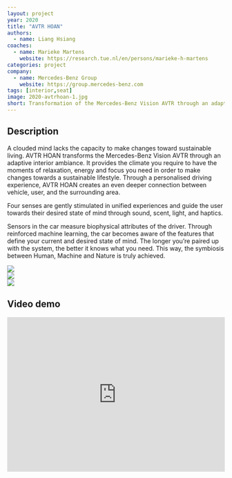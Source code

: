 ```yaml
---
layout: project
year: 2020
title: "AVTR HOAN"
authors:
  - name: Liang Hsiang
coaches:
  - name: Marieke Martens
    website: https://research.tue.nl/en/persons/marieke-h-martens
categories: project
company:
  - name: Mercedes-Benz Group
    website: https://group.mercedes-benz.com
tags: [interior,seat]
image: 2020-avtrhoan-1.jpg
short: Transformation of the Mercedes-Benz Vision AVTR through an adaptive interior ambiance.
---
```


## Description
A clouded mind lacks the capacity to make changes toward sustainable living. AVTR HOAN transforms the Mercedes-Benz Vision AVTR through an adaptive interior ambiance. It provides the climate you require to have the moments of relaxation, energy and focus you need in order to make changes towards a sustainable lifestyle. Through a personalised driving experience, AVTR HOAN creates an even deeper connection between vehicle, user, and the surrounding area.

Four senses are gently stimulated in unified experiences and guide the user towards their desired state of mind through sound, scent, light, and haptics.

Sensors in the car measure biophysical attributes of the driver. Through reinforced machine learning, the car becomes aware of the features that define your current and desired state of mind. The longer you’re paired up with the system, the better it knows what you need. This way, the symbiosis between Human, Machine and Nature is truly achieved.

<div class="project-image">
  <img src="/assets/img/2020-avtrhoan-2.jpg">
</div>
<div class="project-image">
  <img src="/assets/img/2020-avtrhoan-3.jpg">
</div>
<div class="project-image">
  <img src="/assets/img/2020-avtrhoan-4.jpg">
</div>

## Video demo
<iframe style="display:inline-block; border:0px solid #FFF; width: 100%; height: 358px" src="https://www.youtube.com/embed/xfDjFbanaxc?playlist=xfDjFbanaxc&loop=1&autoplay=1&mute=1" frameborder="0" allowfullscreen></iframe>